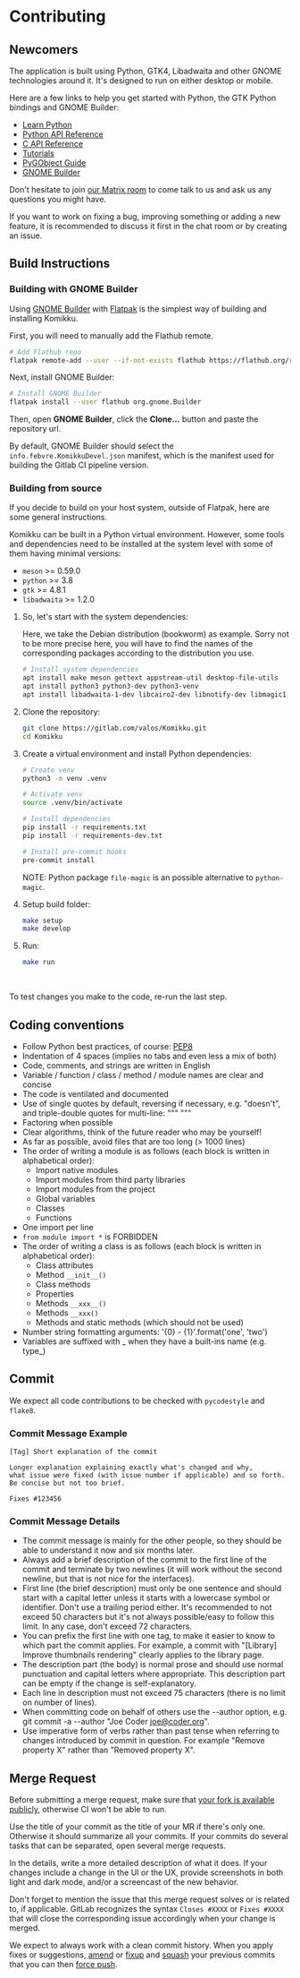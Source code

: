 # Contributing

## Newcomers

The application is built using Python, GTK4, Libadwaita and other GNOME technologies around it. It's designed to run on either desktop or mobile.

Here are a few links to help you get started with Python, the GTK Python bindings and GNOME Builder:

- [Learn Python](https://www.learnpython.org/)
- [Python API Reference](https://amolenaar.github.io/pgi-docgen/)
- [C API Reference](https://docs.gtk.org/)
- [Tutorials](https://developer.gnome.org/documentation/tutorials.html)
- [PyGObject Guide](https://rafaelmardojai.pages.gitlab.gnome.org/pygobject-guide/)
- [GNOME Builder](https://wiki.gnome.org/Apps/Builder)

Don't hesitate to join [our Matrix room](https://matrix.to/#/#komikku-gnome:matrix.org) to come talk to us and ask us any questions you might have.

If you want to work on fixing a bug, improving something or adding a new feature, it is recommended to discuss it first in the chat room or by creating an issue.

## Build Instructions

### Building with GNOME Builder

Using [GNOME Builder](https://wiki.gnome.org/Apps/Builder) with [Flatpak](https://flatpak.org/) is
the simplest way of building and installing Komikku.

First, you will need to manually add the Flathub remote.

```sh
# Add Flathub repo
flatpak remote-add --user --if-not-exists flathub https://flathub.org/repo/flathub.flatpakrepo
```

Next, install GNOME Builder:
```sh
# Install GNOME Builder
flatpak install --user flathub org.gnome.Builder
```

Then, open __GNOME Builder__, click the **Clone...** button and paste the repository url.

By default, GNOME Builder should select the `info.febvre.KomikkuDevel.json` manifest, which is the
manifest used for building the Gitlab CI pipeline version.

### Building from source

If you decide to build on your host system, outside of Flatpak, here are some general instructions.

Komikku can be built in a Python virtual environment. However, some tools and dependencies need to be installed at the system level with some of them having minimal versions:

* `meson` >= 0.59.0
* `python` >= 3.8
* `gtk` >= 4.8.1
* `libadwaita` >= 1.2.0

1. So, let's start with the system dependencies:

    Here, we take the Debian distribution (bookworm) as example.
    Sorry not to be more precise here, you will have to find the names of the corresponding packages according to the distribution you use.

    ```sh
    # Install system dependencies
    apt install make meson gettext appstream-util desktop-file-utils
    apt install python3 python3-dev python3-venv
    apt install libadwaita-1-dev libcairo2-dev libnotify-dev libmagic1 libwebkitgtk-6.0-4
    ```

2. Clone the repository:
    ```sh
    git clone https://gitlab.com/valos/Komikku.git
    cd Komikku
    ```

3. Create a virtual environment and install Python dependencies:
    ```sh
    # Create venv
    python3 -m venv .venv

    # Activate venv
    source .venv/bin/activate

    # Install dependencies
    pip install -r requirements.txt
    pip install -r requirements-dev.txt

    # Install pre-commit hooks
    pre-commit install
    ```

    NOTE: Python package `file-magic` is an possible alternative to `python-magic`.

4. Setup build folder:
    ```sh
    make setup
    make develop
    ```

5. Run:
    ```sh
    make run
    ```
​

To test changes you make to the code, re-run the last step.

## Coding conventions

- Follow Python best practices, of course: [PEP8](https://www.python.org/dev/peps/pep-0008/)
- Indentation of 4 spaces (implies no tabs and even less a mix of both)
- Code, comments, and strings are written in English
- Variable / function / class / method / module names are clear and concise
- The code is ventilated and documented
- Use of single quotes by default, reversing if necessary, e.g. "doesn't", and triple-double quotes for multi-line: """ """
- Factoring when possible
- Clear algorithms, think of the future reader who may be yourself!
- As far as possible, avoid files that are too long (> 1000 lines)
- The order of writing a module is as follows (each block is written in alphabetical order):
    - Import native modules
    - Import modules from third party libraries
    - Import modules from the project
    - Global variables
    - Classes
    - Functions
- One import per line
- `from module import *` is FORBIDDEN
- The order of writing a class is as follows (each block is written in alphabetical order):
    - Class attributes
    - Method `__init__()`
    - Class methods
    - Properties
    - Methods `__xxx__()`
    - Methods `__xxx()`
    - Methods and static methods (which should not be used)
- Number string formatting arguments: '{0} - {1}'.format('one', 'two')
- Variables are suffixed with _ when they have a built-ins name (e.g. type_)

## Commit

We expect all code contributions to be checked with `pycodestyle` and `flake8`.

### Commit Message Example

```
[Tag] Short explanation of the commit

Longer explanation explaining exactly what's changed and why,
what issue were fixed (with issue number if applicable) and so forth.
Be concise but not too brief.

Fixes #123456
```

### Commit Message Details

- The commit message is mainly for the other people, so they should be able to understand it now and six months later.
- Always add a brief description of the commit to the first line of the commit and terminate by two newlines (it will work without the second newline, but that is not nice for the interfaces).
- First line (the brief description) must only be one sentence and should start with a capital letter unless it starts with a lowercase symbol or identifier. Don't use a trailing period either. It's recommended to not exceed 50 characters but it's not always possible/easy to follow this limit. In any case, don't exceed 72 characters.
- You can prefix the first line with one tag, to make it easier to know to which part the commit applies. For example, a commit with "[Library] Improve thumbnails rendering" clearly applies to the library page.
- The description part (the body) is normal prose and should use normal punctuation and capital letters where appropriate.  This description part can be empty if the change is self-explanatory.
- Each line in description must not exceed 75 characters (there is no limit on number of lines).
- When committing code on behalf of others use the --author option, e.g. git commit -a --author "Joe Coder <joe@coder.org>".
- Use imperative form of verbs rather than past tense when referring to changes introduced by commit in question. For example "Remove property X" rather than "Removed property X".

## Merge Request

Before submitting a merge request, make sure that [your fork is available publicly](https://gitlab.gnome.org/help/user/public_access.md), otherwise CI won't be able to run.

Use the title of your commit as the title of your MR if there's only one. Otherwise it should summarize all your commits. If your commits do several tasks that can be separated, open several merge requests.

In the details, write a more detailed description of what it does. If your changes include a change in the UI or the UX, provide screenshots in both light and dark mode, and/or a screencast of the new behavior.

Don't forget to mention the issue that this merge request solves or is related to, if applicable. GitLab recognizes the syntax `Closes #XXXX` or `Fixes #XXXX` that will close the corresponding issue accordingly when your change is merged.

We expect to always work with a clean commit history. When you apply fixes or suggestions,
[amend](https://git-scm.com/docs/git-commit#Documentation/git-commit.txt---amend) or
[fixup](https://git-scm.com/docs/git-commit#Documentation/git-commit.txt---fixupamendrewordltcommitgt)
and [squash](https://git-scm.com/docs/git-rebase#Documentation/git-rebase.txt---autosquash) your
previous commits that you can then [force push](https://git-scm.com/docs/git-push#Documentation/git-push.txt--f).
